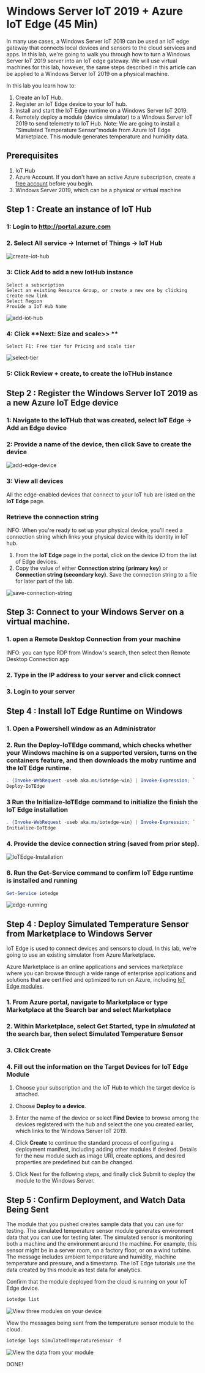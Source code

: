 # Windows Server IoT 2019 + Azure IoT Edge (45 Min)

In many use cases, a Windows Server IoT 2019 can be used an IoT edge gateway that connects local devices and sensors to the cloud services and apps. In this lab, we're going to walk you through how to turn a Windows Server IoT 2019 server into an IoT edge gateway. We will use virtual machines for this lab, however, the same steps described in this article can be applied to a Windows Server IoT 2019 on a physical machine.  

In this lab you learn how to:

1. Create an IoT Hub.
2. Register an IoT Edge device to your IoT hub.
3. Install and start the IoT Edge runtime on a Windows Server IoT 2019.
4. Remotely deploy a module (device simulator) to a Windows Server IoT 2019 to send telemetry to IoT Hub.
   Note: We are going to install a "Simulated Temperature Sensor"module from Azure IoT Edge Marketplace. This module generates temperature and humidity data.  

## Prerequisites
1. IoT Hub
2. Azure Account. If you don't have an active Azure subscription, create a [free account](https://azure.microsoft.com/free) before you begin.
3. Windows Server 2019, which can be a physical or virtual machine  

## Step 1 : Create an instance of IoT Hub

### 1: Login to http://portal.azure.com

### 2. Select **All service** -> **Internet of Things** -> **IoT Hub** 

![create-iot-hub](images/WinServer-Lab/Create-IoTHub.png)
### 3: Click **Add** to add a new IotHub instance
    Select a subscription
    Select an existing Resource Group, or create a new one by clicking Create new link
    Select Region
    Provide a IoT Hub Name
![add-iot-hub](images/WinServer-Lab/add-iothub.png)

### 4: Click **Next: Size and scale>> **

    Select F1: Free tier for Pricing and scale tier

![select-tier](images/WinServer-Lab/IoTHub-FreeTier.png)
    
### 5: Click **Review + create**, to create the IoTHub instance

## Step 2 : Register the Windows Server IoT 2019 as a new Azure IoT Edge device

### 1: Navigate to the IoTHub that was created, select **IoT Edge** -> **Add an Edge device**

### 2: Provide a name of the device, then click **Save** to create the device

![add-edge-device](images/WinServer-Lab/create-edge-device.png)

### 3: View all devices

All the edge-enabled devices that connect to your IoT hub are listed on the **IoT Edge** page.

### Retrieve the connection string

INFO: When you're ready to set up your physical device, you'll need a connection string which links your physical device with its identity in IoT hub. 

1. From the **IoT Edge** page in the portal, click on the device ID from the list of Edge devices.
2. Copy the value of either **Connection string (primary key)** or **Connection string (secondary key)**. Save the connection string to a file for later part of the lab.

![save-connection-string](images/WinServer-Lab/save-connection-string.png)

## Step 3: Connect to your Windows Server on a virtual machine.

### 1. open a Remote Desktop Connection from your machine

INFO: you can type RDP from Window's search, then select then Remote Desktop Connection app

### 2. Type in the IP address to your server and click **connect**

### 3. Login to your server

## Step 4 : Install IoT Edge Runtime on Windows

### 1. Open a Powershell window as an Administrator

### 2. Run the **Deploy-IoTEdge** command, which checks whether your Windows machine is on a supported version, turns on the containers feature, and then downloads the moby runtime and the IoT Edge runtime. 

```powershell
. {Invoke-WebRequest -useb aka.ms/iotedge-win} | Invoke-Expression; `
Deploy-IoTEdge
```

### 3 Run the  Initialize-IoTEdge command to initialize the finish the IoT Edge installation

```powershell
. {Invoke-WebRequest -useb aka.ms/iotedge-win} | Invoke-Expression; `
Initialize-IoTEdge
```

### 4. Provide the device connection string (saved from prior step). 

![IoTEdge-Installation](images/WinServer-Lab/IotEdge-Installation.png)

### 6. Run the Get-Service command to confirm IoT Edge runtime is installed and running

```powershell
Get-Service iotedge
```

![edge-running](images/WinServer-Lab/EdgeRunning.png)

## Step 4 : Deploy Simulated Temperature Sensor from Marketplace to Windows Server

IoT Edge is used to connect devices and sensors to cloud. In this lab, we're going to use an existing simulator from Azure Marketplace. 

Azure Marketplace is an online applications and services marketplace where you can browse through a wide range of enterprise applications and solutions that are certified and optimized to run on Azure, including [IoT Edge modules](https://azuremarketplace.microsoft.com/marketplace/apps/category/internet-of-things?page=1&subcategories=iot-edge-modules).

### 1. From Azure portal, navigate to Marketplace or type Marketplace at the Search bar and select Marketplace

### 2. Within Marketplace, select **Get Started**, type in *simulated* at the search bar, then select Simulated Temperature Sensor 

### 3. Click **Create**
     
### 4. Fill out the information on the Target Devices for IoT Edge Module

1. Choose your subscription and the IoT Hub to which the target device is attached.

2. Choose **Deploy to a device**.

3. Enter the name of the device or select **Find Device** to browse among the devices registered with the hub and select the one you created earlier, which links to the Windows Server IoT 2019. 

4. Click **Create** to continue the standard process of configuring a deployment manifest, including adding other modules if desired. Details for the new module such as image URI, create options, and desired properties are predefined but can be changed. 

5. Click Next for the following steps, and finally click Submit to deploy the module to the Windows Server. 

## Step 5 : Confirm Deployment, and Watch Data Being Sent 

The module that you pushed creates sample data that you can use for testing. The simulated temperature sensor module generates environment data that you can use for testing later. The simulated sensor is monitoring both a machine and the environment around the machine. For example, this sensor might be in a server room, on a factory floor, or on a wind turbine. The message includes ambient temperature and humidity, machine temperature and pressure, and a timestamp. The IoT Edge tutorials use the data created by this module as test data for analytics.

Confirm that the module deployed from the cloud is running on your IoT Edge device.

```powershell
iotedge list
```

   ![View three modules on your device](./images/WinServer-Lab/iotedge-list-2.png)

View the messages being sent from the temperature sensor module to the cloud.

```powershell
iotedge logs SimulatedTemperatureSensor -f
```

   ![View the data from your module](./images/WinServer-Lab/iotedge-logs.png)

DONE!  
